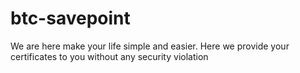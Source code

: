 # btc-savepoint

We are here make your life simple and easier. Here we provide your certificates to you without any security violation
